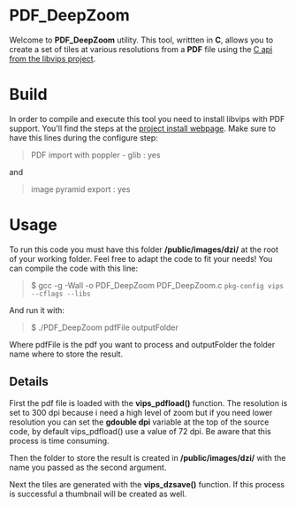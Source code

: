 # PDF_DeepZoom
Welcome to **PDF_DeepZoom** utility.
This tool, writtten in **C**, allows you to create a set of tiles at various resolutions from a **PDF** file using the [C api from the libvips project](http://libvips.github.io/libvips/API/current/using-from-c.html).

# Build
In order to compile and execute this tool you need to install libvips with PDF support. You'll find the steps at the [project install webpage](http://libvips.github.io/libvips/install.html).
Make sure to have this lines during the configure step:
>PDF import with poppler - glib : yes

and
>image pyramid export : yes

# Usage
To run this code you must have this folder **/public/images/dzi/** at the root of your working folder. Feel free to adapt the code to fit your needs!
You can compile the code with this line:
>$ gcc -g -Wall -o PDF_DeepZoom PDF_DeepZoom.c `pkg-config vips --cflags --libs`

And run it with:
>$ ./PDF_DeepZoom pdfFile outputFolder

 Where pdfFile is the pdf you want to process and outputFolder the folder name where to store the result.
 
 ## Details
 First the pdf file is loaded with  the **vips_pdfload()** function. The resolution is set to 300 dpi because i need a high level of zoom but if you need lower resolution you can set the    **gdouble dpi**  variable at the top of the source code, by default vips_pdfload() use a value of 72 dpi. 
 Be aware that this process is time consuming.

Then the folder to store the result is created  in **/public/images/dzi/** with the name you passed as the second argument.

Next the tiles are generated with the **vips_dzsave()** function. If this process is successful a thumbnail will be created as well.


